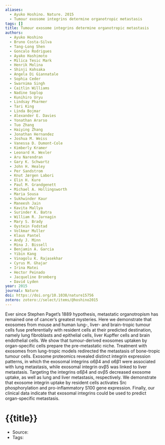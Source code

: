 ```yaml
---
aliases:
  - Ayuko Hoshino. Nature. 2015
  - Tumour exosome integrins determine organotropic metastasis
tags: []
title: Tumour exosome integrins determine organotropic metastasis
authors:
  - Ayuko Hoshino
  - Bruno Costa-Silva
  - Tang-Long Shen
  - Goncalo Rodrigues
  - Ayako Hashimoto
  - Milica Tesic Mark
  - Henrik Molina
  - Shinji Kohsaka
  - Angela Di Giannatale
  - Sophia Ceder
  - Swarnima Singh
  - Caitlin Williams
  - Nadine Soplop
  - Kunihiro Uryu
  - Lindsay Pharmer
  - Tari King
  - Linda Bojmar
  - Alexander E. Davies
  - Yonathan Ararso
  - Tuo Zhang
  - Haiying Zhang
  - Jonathan Hernandez
  - Joshua M. Weiss
  - Vanessa D. Dumont-Cole
  - Kimberly Kramer
  - Leonard H. Wexler
  - Aru Narendran
  - Gary K. Schwartz
  - John H. Healey
  - Per Sandstrom
  - Knut Jørgen Labori
  - Elin H. Kure
  - Paul M. Grandgenett
  - Michael A. Hollingsworth
  - Maria Sousa
  - Sukhwinder Kaur
  - Maneesh Jain
  - Kavita Mallya
  - Surinder K. Batra
  - William R. Jarnagin
  - Mary S. Brady
  - Oystein Fodstad
  - Volkmar Muller
  - Klaus Pantel
  - Andy J. Minn
  - Mina J. Bissell
  - Benjamin A. Garcia
  - Yibin Kang
  - Vinagolu K. Rajasekhar
  - Cyrus M. Ghajar
  - Irina Matei
  - Hector Peinado
  - Jacqueline Bromberg
  - David Lyden
year: 2015
journal: Nature
doi: https://doi.org/10.1038/nature15756
zotero: zotero://select/items/@hoshino2015
---
```

<!-- START_ABSTRACT -->
Ever since Stephen Paget’s 1889 hypothesis, metastatic organotropism has remained one of cancer’s greatest mysteries. Here we demonstrate that exosomes from mouse and human lung-, liver- and brain-tropic tumour cells fuse preferentially with resident cells at their predicted destination, namely lung fibroblasts and epithelial cells, liver Kupffer cells and brain endothelial cells. We show that tumour-derived exosomes uptaken by organ-specific cells prepare the pre-metastatic niche. Treatment with exosomes from lung-tropic models redirected the metastasis of bone-tropic tumour cells. Exosome proteomics revealed distinct integrin expression patterns, in which the exosomal integrins α6β4 and α6β1 were associated with lung metastasis, while exosomal integrin αvβ5 was linked to liver metastasis. Targeting the integrins α6β4 and αvβ5 decreased exosome uptake, as well as lung and liver metastasis, respectively. We demonstrate that exosome integrin uptake by resident cells activates Src phosphorylation and pro-inflammatory S100 gene expression. Finally, our clinical data indicate that exosomal integrins could be used to predict organ-specific metastasis.
<!-- END_ABSTRACT -->

<!-- START_TEMPLATE -->
# {{title}}

- Source:
- Tags: 
<!-- END_TEMPLATE -->